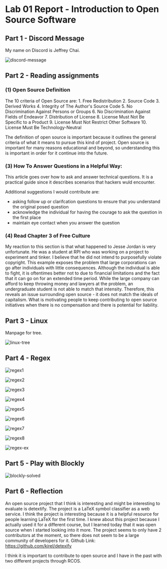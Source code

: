 # Lab 01 Report - Introduction to Open Source Software

## Part 1 - Discord Message

My name on Discord is Jeffrey Chai.

![discord-message](images/message.PNG)

## Part 2 - Reading assignments

### (1) Open Source Definition
The 10 criteria of Open Source are:
      1. Free Redistribution
      2. Source Code
      3. Derived Works
      4. Integrity of The Author's Source Code
      5. No Discrimination Against Persons or Groups
      6. No Discrimination Against Fields of Endeavor
      7. Distribution of License
      8. License Must Not Be Specific to a Product
      9. License Must Not Restrict Other Software
      10. License Must Be Technology-Neutral
      
The definition of open source is important because it outlines the general criteria of what it means to pursue this kind of project.
Open source is important for many reasons educational and beyond, so understanding this is important in order for it continue into the future.

### (3) How To Answer Questions in a Helpful Way:
This article goes over how to ask and answer technical questions. It is a practical guide since it describes scenarios that hackers wuld encounter.

Additional suggestions I would contribute are:
  - asking follow up or clarifcation questions to ensure that you understand the original posed question
  - acknowledge the individual for having the courage to ask the question in the first place
  - maintain eye contact when you answer the question

### (4) Read Chapter 3 of Free Culture
My reaction to this section is that what happened to Jesse Jordan is very unfortunate. He was a student at RPI who was working on a project to experiment and tinker. I believe that he did not intend to purposefully violate copyright. This example exposes the problem that large corporations can go after individuals with little consequences. Although the individual is able to fight, it is oftentimes better not to due to financial limitations and the fact that it can go on for an extended time period. While the large company can afford to keep throwing money and lawyers at the problem, an undergraduate student is not able to match that intensity. Therefore, this reveals an issue surrounding open source - it does not match the ideals of capitalism. What is motivating people to keep contributing to open source initiatives when there is no compensation and there is potential for liability.

## Part 3 - Linux

Manpage for tree.

![linux-tree](images/man-tree.PNG)

## Part 4 - Regex

![regex1](images/prob1.PNG)

![regex2](images/prob2.PNG)

![regex3](images/prob3.PNG)

![regex4](images/prob4.PNG)

![regex5](images/prob5.PNG)

![regex6](images/prob6.PNG)

![regex7](images/prob7.PNG)

![regex8](images/prob8.PNG)

![regex-ex](images/beginner-level.PNG)

## Part 5 - Play with Blockly

![blockly-solved](images/blockly.PNG)

## Part 6 - Reflection
An open source project that I think is interesting and might be interesting to evaluate is detextify. The project is a LaTeX symbol classifier as a web service. I think the project is interesting because it is a helpful resource for people learning LaTeX for the first time. I knew about this project because I actually used it for a different course, but I learned today that it was open source when I started looking into it more. The project seems to only have 2 contributors at the moment, so there does not seem to be a large community of developers for it.
Github Link: https://github.com/kirel/detexify

I think it is important to contribute to open source and I have in the past with two different projects through RCOS.
